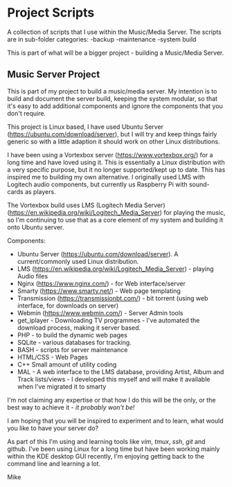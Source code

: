 # Project Scripts 
A collection of scripts that I use within the Music/Media Server.
The scripts are in sub-folder categories:
-backup 
-maintenance
-system build

This is part of what will be a bigger project - building a Music/Media Server.

## Music Server Project

This is part of my project to build a music/media server.  My intention is to build and document the server build, keeping the system modular, so that it's easy to add additional components and ignore the components that you don't require.

This project is Linux based, I have used Ubuntu Server (https://ubuntu.com/download/server), but I will try and keep things fairly generic so with a little adaption it should work on other Linux distributions.

I have been using a Vortexbox server (https://www.vortexbox.org/) for a long time and have loved using it.  This is essentially a Linux distribution with a very specific purpose, but it no longer supported/kept up to date. This has inspired me to building my own alternative.  I originally used LMS with Logitech audio components, but currently us Raspberry Pi with sound-cards as players.

The Vortexbox build uses LMS (Logitech Media Server) (https://en.wikipedia.org/wiki/Logitech_Media_Server) for playing the music, so I'm continuing to use that as a core element of my system and building it onto Ubuntu server.

Components:
- Ubuntu Server (https://ubuntu.com/download/server).  A current/commonly used Linux distribution.
- LMS (https://en.wikipedia.org/wiki/Logitech_Media_Server) - playing Audio files
- Nginx (https://www.nginx.com/) - for Web interface/server
- Smarty (https://www.smarty.net/) - Web page templating 
- Transmission (https://transmissionbt.com/) - bit torrent (using web interface, for downloads on server)
- Webmin (https://www.webmin.com/) - Server Admin tools
- get_iplayer - Downloading TV programmes - I've automated the download process, making it server based.
- PHP - to build the dynamic web pages
- SQLite - various databases for tracking.
- BASH - scripts for server maintenance
- HTML/CSS - Web Pages
- C++ Small amount of utility coding
- MAL - A web interface to the LMS database, providing Artist, Album and Track lists/views - I developed this myself and will make it available when I've migrated it to smarty 

I'm not claiming any expertise or that how I do this will be the only, or the best way to achieve it - *it probably won't be!*

I am hoping that you will be inspired to experiment and to learn, what would you like to have your server do?

As part of this I'm using and learning tools like *vim*, *tmux*, *ssh*, *git* and github.  I've been using Linux for a long time but have been working mainly within the KDE desktop GUI recently, I'm enjoying getting back to the command line and learning a lot.

Mike
